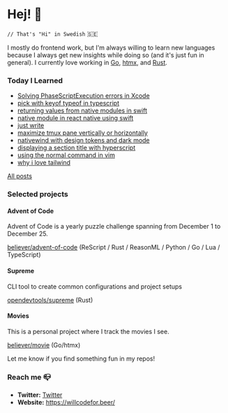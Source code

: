 # Hej! :wave:

`// That's "Hi" in Swedish` 🇸🇪

I mostly do frontend work, but I'm always willing to learn new languages because I always get new insights while doing so (and it's just fun in general). I currently love working in [Go](https://go.dev/), [htmx](https://htmx.org/), and [Rust](https://www.rust-lang.org/).

### Today I Learned

<!--START_SECTION:feed-->
* [Solving PhaseScriptExecution errors in Xcode](https:&#x2F;&#x2F;willcodefor.beer&#x2F;posts&#x2F;xcodepse)
* [pick with keyof typeof in typescript](https:&#x2F;&#x2F;willcodefor.beer&#x2F;posts&#x2F;tspickkey)
* [returning values from native modules in swift](https:&#x2F;&#x2F;willcodefor.beer&#x2F;posts&#x2F;nativeret)
* [native module in react native using swift](https:&#x2F;&#x2F;willcodefor.beer&#x2F;posts&#x2F;nativeios)
* [just write](https:&#x2F;&#x2F;willcodefor.beer&#x2F;posts&#x2F;write)
* [maximize tmux pane vertically or horizontally](https:&#x2F;&#x2F;willcodefor.beer&#x2F;posts&#x2F;tmuxmax)
* [nativewind with design tokens and dark mode](https:&#x2F;&#x2F;willcodefor.beer&#x2F;posts&#x2F;rntw)
* [displaying a section title with hyperscript](https:&#x2F;&#x2F;willcodefor.beer&#x2F;posts&#x2F;hstitle)
* [using the normal command in vim](https:&#x2F;&#x2F;willcodefor.beer&#x2F;posts&#x2F;vimnorm)
* [why i love tailwind](https:&#x2F;&#x2F;willcodefor.beer&#x2F;posts&#x2F;tw)
<!--END_SECTION:feed-->

[All posts](https://willcodefor.beer/posts)

### Selected projects

#### Advent of Code

Advent of Code is a yearly puzzle challenge spanning from December 1 to December 25.

[believer/advent-of-code](https://github.com/believer/advent-of-code) (ReScript / Rust / ReasonML / Python / Go / Lua / TypeScript)

#### Supreme

CLI tool to create common configurations and project setups

[opendevtools/supreme](https://github.com/opendevtools/supreme) (Rust)

#### Movies

This is a personal project where I track the movies I see.

[believer/movie](https://github.com/believer/movies-go) (Go/htmx)

Let me know if you find something fun in my repos!

### Reach me 📪 

- **Twitter:** [Twitter](https://twitter.com/rnattochdag)
- **Website:** https://willcodefor.beer/
